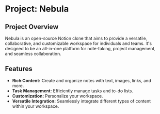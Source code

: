 # Project: Nebula

## Project Overview

Nebula is an open-source Notion clone that aims to provide a versatile, collaborative, and customizable workspace for individuals and teams. It's designed to be an all-in-one platform for note-taking, project management, and seamless collaboration.

## Features

- **Rich Content:** Create and organize notes with text, images, links, and more.
- **Task Management:** Efficiently manage tasks and to-do lists.
- **Customization:** Personalize your workspace.
- **Versatile Integration:** Seamlessly integrate different types of content within your workspace.
